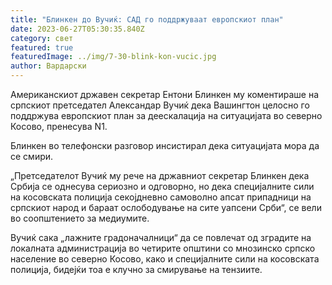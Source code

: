 ```yaml
---
title: "Блинкен до Вучиќ: САД го поддржуваат европскиот план"
date: 2023-06-27T05:30:35.840Z
category: свет
featured: true
featuredImage: ../img/7-30-blink-kon-vucic.jpg
author: Вардарски
---
```

Американскиот државен секретар Ентони Блинкен му коментираше на српскиот претседател Александар Вучиќ дека Вашингтон целосно го поддржува европскиот план за деескалација на ситуацијата во северно Косово, пренесува N1.

Блинкен во телефонски разговор инсистирал дека ситуацијата мора да се смири.

„Претседателот Вучиќ му рече на државниот секретар Блинкен дека Србија се однесува сериозно и одговорно, но дека специјалните сили на косовската полиција секојдневно самоволно апсат припадници на српскиот народ и бараат ослободување на сите уапсени Срби“, се вели во соопштението за медиумите.

Вучиќ сака „лажните градоначалници“ да се повлечат од зградите на локалната администрација во четирите општини со мнозинско српско население во северно Косово, како и специјалните сили на косовската полиција, бидејќи тоа е клучно за смирување на тензиите.